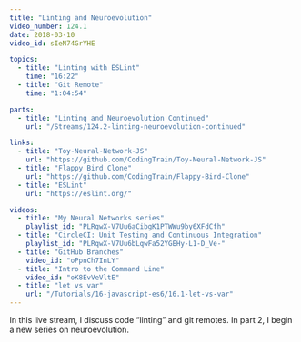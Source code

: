 ```yaml
---
title: "Linting and Neuroevolution"
video_number: 124.1
date: 2018-03-10
video_id: sIeN74GrYHE

topics:
  - title: "Linting with ESLint"
    time: "16:22"
  - title: "Git Remote"
    time: "1:04:54"

parts:
  - title: "Linting and Neuroevolution Continued"
    url: "/Streams/124.2-linting-neuroevolution-continued"

links:
  - title: "Toy-Neural-Network-JS"
    url: "https://github.com/CodingTrain/Toy-Neural-Network-JS"
  - title: "Flappy Bird Clone"
    url: "https://github.com/CodingTrain/Flappy-Bird-Clone"
  - title: "ESLint"
    url: "https://eslint.org/"

videos:
  - title: "My Neural Networks series"
    playlist_id: "PLRqwX-V7Uu6aCibgK1PTWWu9by6XFdCfh"
  - title: "CircleCI: Unit Testing and Continuous Integration"
    playlist_id: "PLRqwX-V7Uu6bLqwFa52YGEHy-L1-D_Ve-"
  - title: "GitHub Branches"
    video_id: "oPpnCh7InLY"
  - title: "Intro to the Command Line"
    video_id: "oK8EvVeVltE"
  - title: "let vs var"
    url: "/Tutorials/16-javascript-es6/16.1-let-vs-var"
---
```


In this live stream, I discuss code “linting” and git remotes. In part 2, I begin a new series on neuroevolution.
